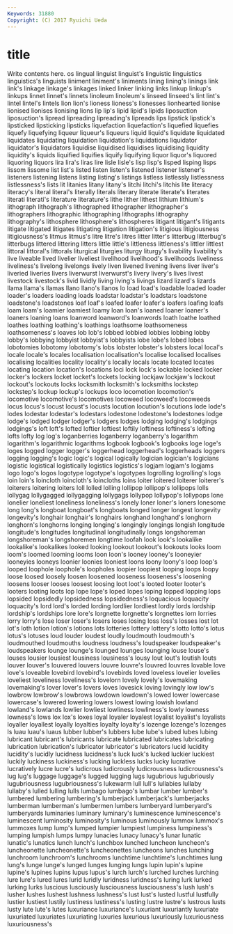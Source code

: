 ```yaml
---
Keywords: 31880 
Copyright: (C) 2017 Ryuichi Ueda
---
```


# title

Write contents here.
os lingual linguist linguist's linguistic linguistics
linguistics's linguists liniment liniment's liniments lining lining's linings link link's
linkage linkage's linkages linked linker linking links linkup linkup's linkups
linnet linnet's linnets linoleum linoleum's linseed linseed's lint lint's lintel
lintel's lintels lion lion's lioness lioness's lionesses lionhearted lionise lionised
lionises lionising lions lip lip's lipid lipid's lipids liposuction liposuction's
lipread lipreading lipreading's lipreads lips lipstick lipstick's lipsticked lipsticking lipsticks
liquefaction liquefaction's liquefied liquefies liquefy liquefying liqueur liqueur's liqueurs liquid
liquid's liquidate liquidated liquidates liquidating liquidation liquidation's liquidations liquidator liquidator's
liquidators liquidise liquidised liquidises liquidising liquidity liquidity's liquids liquified liquifies
liquify liquifying liquor liquor's liquored liquoring liquors lira lira's liras
lire lisle lisle's lisp lisp's lisped lisping lisps lissom lissome
list list's listed listen listen's listened listener listener's listeners listening
listens listing listing's listings listless listlessly listlessness listlessness's lists lit
litanies litany litany's litchi litchi's litchis lite literacy literacy's literal
literal's literally literals literary literate literate's literates literati literati's literature
literature's lithe lither lithest lithium lithium's lithograph lithograph's lithographed lithographer
lithographer's lithographers lithographic lithographing lithographs lithography lithography's lithosphere lithosphere's lithospheres
litigant litigant's litigants litigate litigated litigates litigating litigation litigation's litigious
litigiousness litigiousness's litmus litmus's litre litre's litres litter litter's litterbug
litterbug's litterbugs littered littering litters little little's littleness littleness's littler
littlest littoral littoral's littorals liturgical liturgies liturgy liturgy's livability livability's
live liveable lived livelier liveliest livelihood livelihood's livelihoods liveliness liveliness's
livelong livelongs lively liven livened livening livens liver liver's liveried
liveries livers liverwurst liverwurst's livery livery's lives livest livestock livestock's
livid lividly living living's livings lizard lizard's lizards llama llama's
llamas llano llano's llanos lo load load's loadable loaded loader
loader's loaders loading loads loadstar loadstar's loadstars loadstone loadstone's loadstones
loaf loaf's loafed loafer loafer's loafers loafing loafs loam loam's
loamier loamiest loamy loan loan's loaned loaner loaner's loaners loaning
loans loanword loanword's loanwords loath loathe loathed loathes loathing loathing's
loathings loathsome loathsomeness loathsomeness's loaves lob lob's lobbed lobbied lobbies
lobbing lobby lobby's lobbying lobbyist lobbyist's lobbyists lobe lobe's lobed
lobes lobotomies lobotomy lobotomy's lobs lobster lobster's lobsters local local's
locale locale's locales localisation localisation's localise localised localises localising localities
locality locality's locally locals locate located locates locating location location's
locations loci lock lock's lockable locked locker locker's lockers locket
locket's lockets locking lockjaw lockjaw's lockout lockout's lockouts locks locksmith
locksmith's locksmiths lockstep lockstep's lockup lockup's lockups loco locomotion locomotion's
locomotive locomotive's locomotives locoweed locoweed's locoweeds locus locus's locust locust's
locusts locution locution's locutions lode lode's lodes lodestar lodestar's lodestars
lodestone lodestone's lodestones lodge lodge's lodged lodger lodger's lodgers lodges
lodging lodging's lodgings lodgings's loft loft's lofted loftier loftiest loftily
loftiness loftiness's lofting lofts lofty log log's loganberries loganberry loganberry's
logarithm logarithm's logarithmic logarithms logbook logbook's logbooks loge loge's loges
logged logger logger's loggerhead loggerhead's loggerheads loggers logging logging's logic
logic's logical logically logician logician's logicians logistic logistical logistically logistics
logistics's logjam logjam's logjams logo logo's logos logotype logotype's logotypes
logrolling logrolling's logs loin loin's loincloth loincloth's loincloths loins loiter
loitered loiterer loiterer's loiterers loitering loiters loll lolled lolling lollipop
lollipop's lollipops lolls lollygag lollygagged lollygagging lollygags lollypop lollypop's lollypops
lone lonelier loneliest loneliness loneliness's lonely loner loner's loners lonesome
long long's longboat longboat's longboats longed longer longest longevity longevity's
longhair longhair's longhairs longhand longhand's longhorn longhorn's longhorns longing longing's
longingly longings longish longitude longitude's longitudes longitudinal longitudinally longs longshoreman
longshoreman's longshoremen longtime loofah look look's lookalike lookalike's lookalikes looked
looking lookout lookout's lookouts looks loom loom's loomed looming looms
loon loon's looney looney's looneyier looneyies looneys loonier loonies looniest
loons loony loony's loop loop's looped loophole loophole's loopholes loopier
loopiest looping loops loopy loose loosed loosely loosen loosened looseness
looseness's loosening loosens looser looses loosest loosing loot loot's looted
looter looter's looters looting loots lop lope lope's loped lopes
loping lopped lopping lops lopsided lopsidedly lopsidedness lopsidedness's loquacious loquacity
loquacity's lord lord's lorded lording lordlier lordliest lordly lords lordship
lordship's lordships lore lore's lorgnette lorgnette's lorgnettes lorn lorries lorry
lorry's lose loser loser's losers loses losing loss loss's losses
lost lot lot's loth lotion lotion's lotions lots lotteries lottery
lottery's lotto lotto's lotus lotus's lotuses loud louder loudest loudly
loudmouth loudmouth's loudmouthed loudmouths loudness loudness's loudspeaker loudspeaker's loudspeakers lounge
lounge's lounged lounges lounging louse louse's louses lousier lousiest lousiness
lousiness's lousy lout lout's loutish louts louver louver's louvered louvers
louvre louvre's louvred louvres lovable love love's loveable lovebird lovebird's
lovebirds loved loveless lovelier lovelies loveliest loveliness loveliness's lovelorn lovely
lovely's lovemaking lovemaking's lover lover's lovers loves lovesick loving lovingly
low low's lowbrow lowbrow's lowbrows lowdown lowdown's lowed lower lowercase
lowercase's lowered lowering lowers lowest lowing lowish lowland lowland's lowlands
lowlier lowliest lowliness lowliness's lowly lowness lowness's lows lox lox's
loxes loyal loyaler loyalest loyalist loyalist's loyalists loyaller loyallest loyally
loyalties loyalty loyalty's lozenge lozenge's lozenges ls luau luau's luaus
lubber lubber's lubbers lube lube's lubed lubes lubing lubricant lubricant's
lubricants lubricate lubricated lubricates lubricating lubrication lubrication's lubricator lubricator's lubricators
lucid lucidity lucidity's lucidly lucidness lucidness's luck luck's lucked luckier
luckiest luckily luckiness luckiness's lucking luckless lucks lucky lucrative lucratively
lucre lucre's ludicrous ludicrously ludicrousness ludicrousness's lug lug's luggage luggage's
lugged lugging lugs lugubrious lugubriously lugubriousness lugubriousness's lukewarm lull lull's
lullabies lullaby lullaby's lulled lulling lulls lumbago lumbago's lumbar lumber
lumber's lumbered lumbering lumbering's lumberjack lumberjack's lumberjacks lumberman lumberman's lumbermen
lumbers lumberyard lumberyard's lumberyards luminaries luminary luminary's luminescence luminescence's luminescent
luminosity luminosity's luminous luminously lummox lummox's lummoxes lump lump's lumped
lumpier lumpiest lumpiness lumpiness's lumping lumpish lumps lumpy lunacies lunacy
lunacy's lunar lunatic lunatic's lunatics lunch lunch's lunchbox lunched luncheon
luncheon's luncheonette luncheonette's luncheonettes luncheons lunches lunching lunchroom lunchroom's lunchrooms
lunchtime lunchtime's lunchtimes lung lung's lunge lunge's lunged lunges lunging
lungs lupin lupin's lupine lupine's lupines lupins lupus lupus's lurch
lurch's lurched lurches lurching lure lure's lured lures lurid luridly
luridness luridness's luring lurk lurked lurking lurks luscious lusciously lusciousness
lusciousness's lush lush's lusher lushes lushest lushness lushness's lust lust's
lusted lustful lustfully lustier lustiest lustily lustiness lustiness's lusting lustre
lustre's lustrous lusts lusty lute lute's lutes luxuriance luxuriance's luxuriant
luxuriantly luxuriate luxuriated luxuriates luxuriating luxuries luxurious luxuriously luxuriousness luxuriousness's
